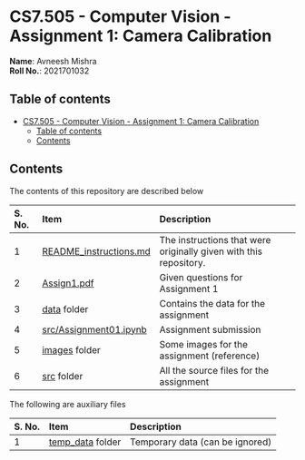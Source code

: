 # CS7.505 - Computer Vision - Assignment 1: Camera Calibration

**Name**: Avneesh Mishra <br>
**Roll No.**: 2021701032

## Table of contents

- [CS7.505 - Computer Vision - Assignment 1: Camera Calibration](#cs7505---computer-vision---assignment-1-camera-calibration)
    - [Table of contents](#table-of-contents)
    - [Contents](#contents)

## Contents

The contents of this repository are described below

| S. No. | Item | Description |
| :---- | :----- | :----- |
| 1 | [README_instructions.md](./README_instructions.md) | The instructions that were originally given with this repository. |
| 2 | [Assign1.pdf](./Assign1.pdf) | Given questions for Assignment 1 |
| 3 | [data](./data/README.md) folder | Contains the data for the assignment |
| 4 | [src/Assignment01.ipynb](./src/Assignment01.ipynb) | Assignment submission |
| 5 | [images](./images/README.md) folder | Some images for the assignment (reference) |
| 6 | [src](./src/README.md) folder | All the source files for the assignment

The following are auxiliary files

| S. No. | Item | Description |
| :---- | :----- | :----- |
| 1 | [temp_data](./temp_data/) folder | Temporary data (can be ignored) |
